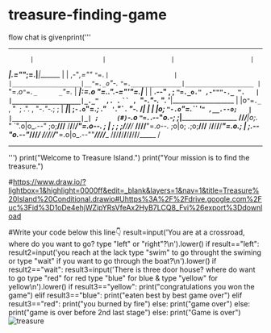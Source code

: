 # treasure-finding-game
flow chat is givenprint('''
*******************************************************************************
          |                   |                  |                     |
 _________|________________.=""_;=.______________|_____________________|_______
|                   |  ,-"_,=""     `"=.|                  |
|___________________|__"=._o`"-._        `"=.______________|___________________
          |                `"=._o`"=._      _`"=._                     |
 _________|_____________________:=._o "=._."_.-="'"=.__________________|_______
|                   |    __.--" , ; `"=._o." ,-"""-._ ".   |
|___________________|_._"  ,. .` ` `` ,  `"-._"-._   ". '__|___________________
          |           |o`"=._` , "` `; .". ,  "-._"-._; ;              |
 _________|___________| ;`-.o`"=._; ." ` '`."\` . "-._ /_______________|_______
|                   | |o;    `"-.o`"=._``  '` " ,__.--o;   |
|___________________|_| ;     (#) `-.o `"=.`_.--"_o.-; ;___|___________________
____/______/______/___|o;._    "      `".o|o_.--"    ;o;____/______/______/____
/______/______/______/_"=._o--._        ; | ;        ; ;/______/______/______/_
____/______/______/______/__"=._o--._   ;o|o;     _._;o;____/______/______/____
/______/______/______/______/____"=._o._; | ;_.--"o.--"_/______/______/______/_
____/______/______/______/______/_____"=.o|o_.--""___/______/______/______/____
/______/______/______/______/______/______/______/______/______/______/_____ /
*******************************************************************************
''')
print("Welcome to Treasure Island.")
print("Your mission is to find the treasure.") 

#https://www.draw.io/?lightbox=1&highlight=0000ff&edit=_blank&layers=1&nav=1&title=Treasure%20Island%20Conditional.drawio#Uhttps%3A%2F%2Fdrive.google.com%2Fuc%3Fid%3D1oDe4ehjWZipYRsVfeAx2HyB7LCQ8_Fvi%26export%3Ddownload

#Write your code below this line👇
result=input('You are at a crossroad, where do you want to go? type "left" or "right"?\n').lower()
if result=="left":
  result2=input('you reach at the lack type "swim" to go throught the swiming or type "wait" if you want to go through the boat?\n').lower()
  if result2=="wait":
    result3=input('There is three door house? where do want to go type "red" for red type "blue" for blue & type "yellow" for yellow\n').lower()
    if result3=="yellow":
      print("congratulations you won the game")
    elif result3=="blue":
      print("eaten best by best game over")
    elif result3=="red":
      print("you burned by fire")
    else:
      print("game over")
  else:
    print("game is over before 2nd last stage")
else:
  print("Game is over")
  ![treasure](https://user-images.githubusercontent.com/107698416/175548500-35205b3f-ef5c-40f2-b322-7a411a35cbf9.png)



